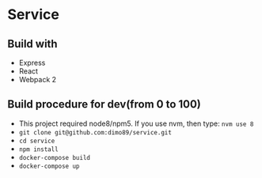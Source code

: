 # Service

## Build with
* Express
* React
* Webpack 2

## Build procedure for dev(from 0 to 100)
* This project required node8/npm5. If you use nvm, then type: `nvm use 8`
* `git clone git@github.com:dimo89/service.git`
* `cd service`
* `npm install`
* `docker-compose build`
* `docker-compose up`
